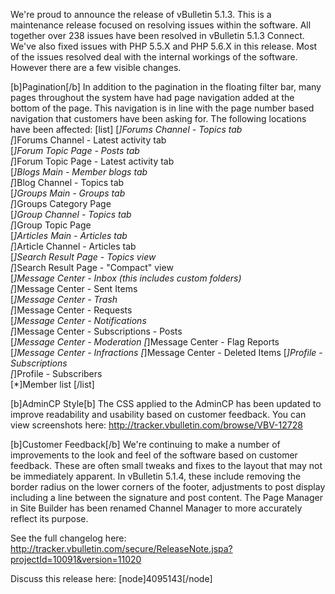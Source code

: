 We're proud to announce the release of vBulletin 5.1.3. This is a maintenance release focused on resolving issues within the software. All together over 238 issues have been resolved in vBulletin 5.1.3 Connect. We've also fixed issues with PHP 5.5.X and PHP 5.6.X in this release. Most of the issues resolved deal with the internal workings of the software. However there are a few visible changes.

[b]Pagination[/b]
In addition to the pagination in the floating filter bar, many pages throughout the system have had page navigation added at the bottom of the page. This navigation is in line with the page number based navigation that customers have been asking for.
The following locations have been affected:
[list]
[*]Forums Channel - Topics tab	 
[*]Forums Channel - Latest activity tab	 
[*]Forum Topic Page - Posts tab	 
[*]Forum Topic Page - Latest activity tab	 
[*]Blogs Main - Member blogs tab	 
[*]Blog Channel - Topics tab	 
[*]Groups Main - Groups tab	 
[*]Groups Category Page	 
[*]Group Channel - Topics tab	 
[*]Group Topic Page	 
[*]Articles Main - Articles tab	 
[*]Article Channel - Articles tab	 
[*]Search Result Page - Topics view	 
[*]Search Result Page - "Compact" view	 
[*]Message Center - Inbox (this includes custom folders)	 
[*]Message Center - Sent Items	 
[*]Message Center - Trash	 
[*]Message Center - Requests	 
[*]Message Center - Notifications	 
[*]Message Center - Subscriptions - Posts	 
[*]Message Center - Moderation
[*]Message Center - Flag Reports
[*]Message Center - Infractions
[*]Message Center - Deleted Items
[*]Profile - Subscriptions	 
[*]Profile - Subscribers	 
[*]Member list
[/list]

[b]AdminCP Style[b]
The CSS applied to the AdminCP has been updated to improve readability and usability based on customer feedback. You can view screenshots here: http://tracker.vbulletin.com/browse/VBV-12728

[b]Customer Feedback[/b]
We're continuing to make a number of improvements to the look and feel of the software based on customer feedback. These are often small tweaks and fixes to the layout that may not be immediately apparent. In vBulletin 5.1.4, these include removing the border radius on the lower corners of the footer, adjustments to post display including a line between the signature and post content. The Page Manager in Site Builder has been renamed Channel Manager to more accurately reflect its purpose.

See the full changelog here: http://tracker.vbulletin.com/secure/ReleaseNote.jspa?projectId=10091&version=11020

Discuss this release here: [node]4095143[/node]

